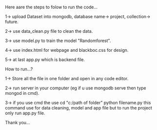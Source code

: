 Here aare the steps to folow to run the code...

1-> upload Dataset into mongodb, database name-> project, collection-> future.

2-> use data_clean.py file to clean the data.

3-> use model.py to train the model "Randomforest".

4-> use index.html for webpage and blackboc.css for design.

5-> at last app.py which is backend file.

How to run...?

1-> Store all the file in one folder and open in any code editor.

2-> run server in your computer (eg if u use mongodb serve then type mongod in cmd).

3-> if you use cmd the use cd "c:/path of folder" python filename.py this command use for data cleaning, model and app file but to run the project only run app.py file.

Thank you...
